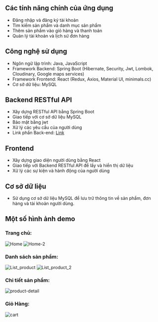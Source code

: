 ## Các tính năng chính của ứng dụng
 - Đăng nhập và đăng ký tài khoản
 - Tìm kiếm sản phẩm và danh mục sản phẩm
 - Thêm sản phẩm vào giỏ hàng và thanh toán
 - Quản lý tài khoản và lịch sử đơn hàng
 ## Công nghệ sử dụng
 - Ngôn ngữ lập trình: Java, JavaScript
 - Framework Backend: Spring Boot (Hibernate, Security, Jwt, Lombok, Cloudinary, Google maps services)
 - Framework Frontend: React (Redux, Axios, Material UI, minimals.cc)
 - Cơ sở dữ liệu: MySQL
 ## Backend RESTful API
 - Xây dựng RESTful API bằng Spring Boot
 - Giao tiếp với cơ sở dữ liệu MySQL
 - Bảo mật bằng jwt
 - Xử lý các yêu cầu của người dùng
 - Link phần Back-end: [Link](https://github.com/nguyentruonggiang281/MedicineShop.git)
 ## Frontend
 - Xây dựng giao diện người dùng bằng React
 - Giao tiếp với Backend RESTful API để lấy và hiển thị dữ liệu
 - Xử lý các sự kiện và hành động của người dùng
 ## Cơ sở dữ liệu
 - Sử dụng cơ sở dữ liệu MySQL để lưu trữ thông tin về sản phẩm, đơn hàng và tài khoản người dùng.
 ## Một số hình ảnh demo
  ### Trang chủ:
   ![Home](https://res.cloudinary.com/drn7nawnc/image/upload/v1689357965/forme/medi1_lyc3ra.jpg)
   ![Home-2](https://res.cloudinary.com/drn7nawnc/image/upload/v1689357835/forme/Web_capture_15-7-2023_1123_localhost_ep0qjf.jpg)
 
  ### Danh sách sản phẩm:
   ![List_product](https://res.cloudinary.com/drn7nawnc/image/upload/v1689357835/forme/Web_capture_15-7-2023_102_localhost_gyvf9w.jpg)
   ![List_product_2](https://res.cloudinary.com/drn7nawnc/image/upload/v1689357847/forme/list_product_dwllst.jpg)
 
  ### Chi tiết sản phẩm:
   ![product-detail](https://res.cloudinary.com/drn7nawnc/image/upload/v1689358228/forme/Web_capture_15-7-2023_05936_localhost_up36cl.jpg)
 
  ### Giỏ Hàng:
   ![cart](https://res.cloudinary.com/drn7nawnc/image/upload/v1689357834/forme/hehe_tvm0hd.jpg)
